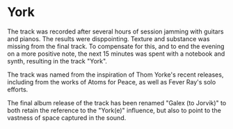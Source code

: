 # York
The track was recorded after several hours of session 
jamming with guitars and pianos. The results were disppointing. 
Texture and substance was missing from the final track. 
To compensate for this, and to end the evening on a more positive
note, the next 15 minutes was spent with a notebook and synth, 
resulting in the track "York". 

The track was named from the inspiration of Thom Yorke's recent 
releases, including from the works of Atoms for Peace, as well 
as Fever Ray's solo efforts.

The final album release of the track has been renamed "Galex (to 
Jorvik)" to both retain the reference to the "York(e)" influence, 
but also to point to the vastness of space captured in the sound.
